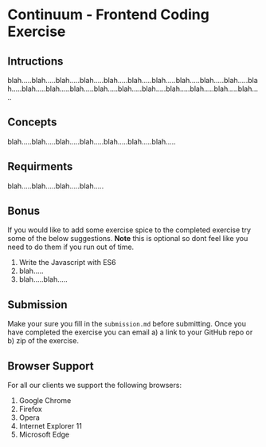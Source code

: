 # Continuum - Frontend Coding Exercise

## Intructions

blah.....blah.....blah.....blah.....blah.....blah.....blah.....blah.....blah.....blah.....blah.....blah.....blah.....blah.....blah.....blah.....blah.....blah.....blah.....blah.....blah.....


## Concepts

blah.....blah.....blah.....blah.....blah.....blah.....blah.....

## Requirments

blah.....blah.....blah.....blah.....

## Bonus

If you would like to add some exercise spice to the completed exercise try some of the below suggestions.
**Note** this is optional so dont feel like you need to do them if you run out of time.

1. Write the Javascript with ES6
2. blah.....
3. blah.....blah.....


## Submission

Make your sure you fill in the `submission.md` before submitting. Once you have completed the exercise you can email a) a link to your GitHub repo or b) zip of the exercise.



## Browser Support

For all our clients we support the following browsers:

1. Google Chrome
2. Firefox
3. Opera
4. Internet Explorer 11
4. Microsoft Edge

